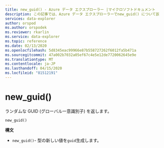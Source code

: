 ```yaml
---
title: new_guid() - Azure データ エクスプローラー |マイクロソフトドキュメント
description: この記事では、Azure データ エクスプローラーでnew_guid() について説明します。
services: data-explorer
author: orspod
ms.author: orspodek
ms.reviewer: rkarlin
ms.service: data-explorer
ms.topic: reference
ms.date: 02/13/2020
ms.openlocfilehash: 5d8345eac99966e87b558727262f6012fa5b471a
ms.sourcegitcommit: 47a002b7032a05ef67c4e5e12de7720062645e9e
ms.translationtype: MT
ms.contentlocale: ja-JP
ms.lasthandoff: 04/15/2020
ms.locfileid: "81512191"
---
```

# <a name="new_guid"></a>new_guid()

ランダムな GUID (グローバル一意識別子) を返します。

```kusto
new_guid()
```

**構文**

* `new_guid()`- 型の新しい値を`guid`生成します。
